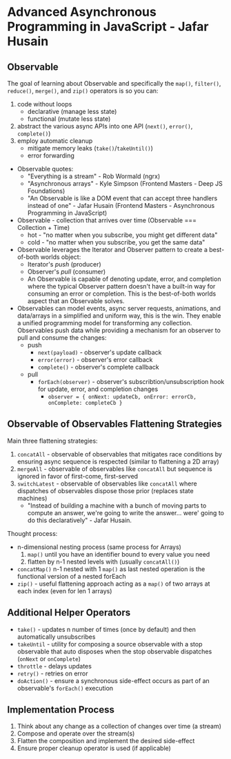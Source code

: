 # Advanced Asynchronous Programming in JavaScript - Jafar Husain

## Observable
The goal of learning about Observable and specifically the `map()`, `filter()`, `reduce()`, `merge()`, and `zip()` operators is so you can:
1. code without loops
    - declarative (manage less state)
    - functional (mutate less state)
2. abstract the various async APIs into one API (`next()`, `error()`, `complete()`)
3. employ automatic cleanup
    - mitigate memory leaks (`take()`/`takeUntil()`)
    - error forwarding

- Observable quotes:
  - "Everything is a stream" - Rob Wormald (ngrx)
  - "Asynchronous arrays" - Kyle Simpson (Frontend Masters - Deep JS Foundations)
  - "An Observable is like a DOM event that can accept three handlers instead of one" - Jafar Husain (Frontend Masters - Asynchronous Programming in JavaScript)
- Observable - collection that arrives over time (Observable === Collection + Time)
  - hot - "no matter when you subscribe, you might get different data"
  - cold - "no matter when you subscribe, you get the same data"
- Observable leverages the Iterator and Observer pattern to create a best-of-both worlds object:
  - Iterator's *push* (producer)
  - Observer's *pull* (consumer)
  - An Observable is capable of denoting update, error, and completion where the typical Observer pattern doesn't have a built-in way for consuming an error or completion. This is the best-of-both worlds aspect that an Observable solves.
- Observables can model events, async server requests, animations, and data/arrays in a simplified and uniform way, this is the win. They enable a unified programming model for transforming any collection. Observables push data while providing a mechanism for an observer to pull and consume the changes:
  - push
    - `next(payload)` - observer's update callback
    - `error(error)` - observer's error callback
    - `complete()` - observer's complete callback
  - pull
    - `forEach(observer)` - observer's subscribtion/unsubscription hook for update, error, and completion changes
      - `observer = { onNext: updateCb, onError: errorCb, onComplete: completeCb }`
      
## Observable of Observables Flattening Strategies

Main three flattening strategies:
1. `concatAll` - observable of observables that mitigates race conditions by ensuring async sequence is respected (similar to flattening a 2D array)
2. `mergeAll` - observable of observables like `concatAll` but sequence is ignored in favor of first-come, first-served
3. `switchLatest` - observable of observables like `concatAll` where dispatches of observables dispose those prior (replaces state machines)
    - "Instead of building a machine with a bunch of moving parts to compute an answer, we're going to write the answer... were' going to do this declaratively" - Jafar Husain.
  
Thought process:
- n-dimensional nesting process (same process for Arrays)
  1. `map()` until you have an identifier bound to every value you need
  2. flatten by n-1 nested levels with (usually `concatAll()`)
- `concatMap()` n-1 nested with 1 `map()` as last nested operation is the functional version of a nested forEach
- `zip()` - useful flattening approach acting as a `map()` of two arrays at each index (even for len 1 arrays)

## Additional Helper Operators
- `take()` - updates n number of times (once by default) and then automatically unsubscribes
- `takeUntil` - utility for composing a source observable with a stop observable that auto disposes when the stop observable dispatches (`onNext` or `onComplete`)
- `throttle` - delays updates
- `retry()` - retries on error
- `doAction()` - ensure a synchronous side-effect occurs as part of an observable's `forEach()` execution
 
## Implementation Process
1. Think about any change as a collection of changes over time (a stream)
2. Compose and operate over the stream(s)
3. Flatten the composition and implement the desired side-effect
4. Ensure proper cleanup operator is used (if applicable)
